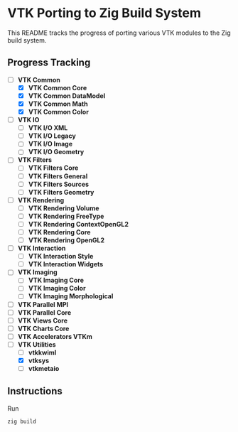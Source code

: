 # VTK Porting to Zig Build System

This README tracks the progress of porting various VTK modules to the Zig build system.

## Progress Tracking

- [ ] **VTK Common**  
    - [x] **VTK Common Core**  
    - [x] **VTK Common DataModel**
    - [x] **VTK Common Math**
    - [x] **VTK Common Color**
- [ ] **VTK IO**  
    - [ ] **VTK I/O XML**  
    - [ ] **VTK I/O Legacy**  
    - [ ] **VTK I/O Image**  
    - [ ] **VTK I/O Geometry**
- [ ] **VTK Filters**
    - [ ] **VTK Filters Core**  
    - [ ] **VTK Filters General**  
    - [ ] **VTK Filters Sources**  
    - [ ] **VTK Filters Geometry** 
- [ ] **VTK Rendering**
    - [ ] **VTK Rendering Volume**  
    - [ ] **VTK Rendering FreeType**  
    - [ ] **VTK Rendering ContextOpenGL2**
    - [ ] **VTK Rendering Core**  
    - [ ] **VTK Rendering OpenGL2**
- [ ] **VTK Interaction**
    - [ ] **VTK Interaction Style**  
    - [ ] **VTK Interaction Widgets** 
- [ ] **VTK Imaging**
    - [ ] **VTK Imaging Core**  
    - [ ] **VTK Imaging Color**  
    - [ ] **VTK Imaging Morphological**  
- [ ] **VTK Parallel MPI**  
- [ ] **VTK Parallel Core**  
- [ ] **VTK Views Core**  
- [ ] **VTK Charts Core**  
- [ ] **VTK Accelerators VTKm** 
- [ ] **VTK Utilities** 
    - [ ] **vtkkwiml**  
    - [x] **vtksys**  
    - [ ] **vtkmetaio**  

## Instructions

Run
```
zig build
```
